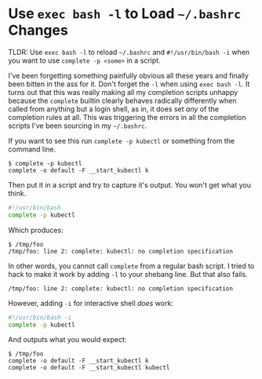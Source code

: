 # Use `exec bash -l` to Load `~/.bashrc` Changes

TLDR: Use `exec bash -l` to reload `~/.bashrc` and `#!/usr/bin/bash -i` when you want to use `complete -p <some>` in a script.

I've been forgetting something painfully obvious all these years and finally been bitten in the ass for it. Don't forget the `-l` when using `exec bash -l`. It turns out that this was really making all my completion scripts unhappy because the `complete` builtin clearly behaves radically differently when called from anything but a login shell, as in, it does set *any* of the completion rules at all. This was triggering the errors in all the completion scripts I've been sourcing in my `~/.bashrc`.

If you want to see this run `complete -p kubectl` or something from the command line.

```
$ complete -p kubectl
complete -o default -F __start_kubectl k
```

Then put it in a script and try to capture it's output. You won't get what you think.

```bash
#!/usr/bin/bash
complete -p kubectl
```

Which produces:

```
$ /tmp/foo
/tmp/foo: line 2: complete: kubectl: no completion specification
```

In other words, you cannot call `complete` from a regular bash script. I tried to hack to make it work by adding `-l` to your shebang line. But that also fails. 

```
/tmp/foo: line 2: complete: kubectl: no completion specification
```

However, adding `-i` for interactive shell *does* work:

```bash
#!/usr/bin/bash -i
complete -p kubectl
```

And outputs what you would expect:

```
$ /tmp/foo
complete -o default -F __start_kubectl k
complete -o default -F __start_kubectl kubectl
```

